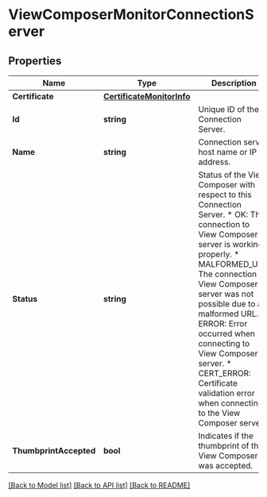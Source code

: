# ViewComposerMonitorConnectionServer

## Properties

Name | Type | Description | Notes
------------ | ------------- | ------------- | -------------
**Certificate** | [**CertificateMonitorInfo**](CertificateMonitorInfo.md) |  | [optional] 
**Id** | **string** | Unique ID of the Connection Server. | 
**Name** | **string** | Connection server host name or IP address. | 
**Status** | **string** | Status of the View Composer with respect to this Connection Server. * OK: The connection to View Composer server is working properly. * MALFORMED_URL: The connection to View Composer server was not possible due to a malformed URL. * ERROR: Error occurred when connecting to View Composer server. * CERT_ERROR: Certificate validation error when connecting to the View Composer server. | 
**ThumbprintAccepted** | **bool** | Indicates if the thumbprint of the View Composer was accepted. | 

[[Back to Model list]](../README.md#documentation-for-models) [[Back to API list]](../README.md#documentation-for-api-endpoints) [[Back to README]](../README.md)



